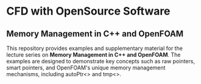 # CFD with OpenSource Software


## Memory Management in C++ and OpenFOAM

This repository provides examples and supplementary material for the lecture series on **Memory Management in C++ and OpenFOAM**. The examples are designed to demonstrate key concepts such as raw pointers, smart pointers, and OpenFOAM's unique memory management mechanisms, including autoPtr<> and tmp<>.

